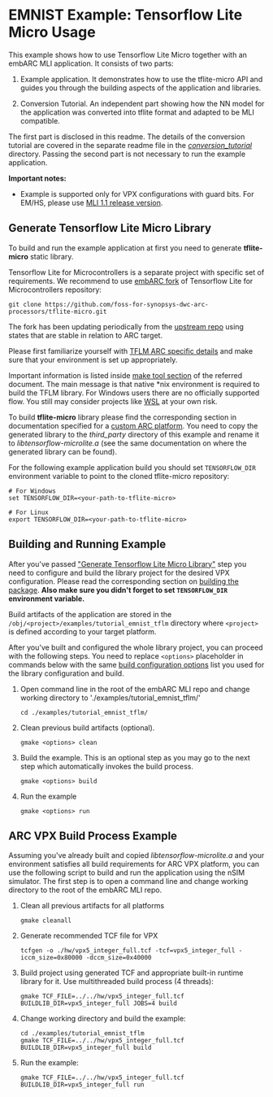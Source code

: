 # EMNIST Example: Tensorflow Lite Micro Usage

This example shows how to use Tensorflow Lite Micro together with an embARC MLI application. It consists of two parts:

1) Example application. It demonstrates how to use the tflite-micro API and guides you through the building aspects of the application and libraries.

2) Conversion Tutorial. An independent part showing how the NN model for the application was converted into tflite format and adapted to be MLI compatible.

The first part is disclosed in this readme. The details of the conversion tutorial are covered in the separate readme file in the [*conversion_tutorial*](/examples/tutorial_emnist_tflm/conversion_tutorial) directory. Passing the second part is not necessary to run the example application.

 **Important notes:**

* Example is supported only for VPX configurations with guard bits. For EM/HS, please use [MLI 1.1 release version](https://github.com/foss-for-synopsys-dwc-arc-processors/embarc_mli/tree/Release_1.1/examples/tutorial_emnist_tflm).

## Generate Tensorflow Lite Micro Library

To build and run the example application at first you need to generate **tflite-micro** static library.

Tensorflow Lite for Microcontrollers is a separate project with specific set of requirements. We recommend to use [embARC fork](https://github.com/foss-for-synopsys-dwc-arc-processors/tflite-micro) of Tensorflow Lite for Microcontrollers repository:

    git clone https://github.com/foss-for-synopsys-dwc-arc-processors/tflite-micro.git

The fork has been updating periodically from the [upstream repo](https://github.com/tensorflow/tflite-micro) using states that are stable in relation to ARC target.

Please first familiarize yourself with [TFLM ARC specific details](https://github.com/foss-for-synopsys-dwc-arc-processors/tflite-micro/blob/main/tensorflow/lite/micro/tools/make/targets/arc/README.md) and make sure that your environment is set up appropriately.

Important information is listed inside [make tool section](https://github.com/foss-for-synopsys-dwc-arc-processors/tflite-micro/tree/main/tensorflow/lite/micro/tools/make/targets/arc#make-tool) of the referred document.
The main message is that native *nix environment is required to build the TFLM library.
For Windows users there are no officially supported flow.
You still may consider projects like [WSL](https://en.wikipedia.org/wiki/Windows_Subsystem_for_Linux) at your own risk.

To build **tflite-micro** library please find the corresponding section in documentation specified for a [custom ARC platform](https://github.com/foss-for-synopsys-dwc-arc-processors/tflite-micro/tree/main/tensorflow/lite/micro/tools/make/targets/arc#Custom-ARC-EMHSVPX-Platform).  You need to copy the generated library to the *third_party* directory of this example and rename it to *libtensorflow-microlite.a* (see the same documentation on where the generated library can be found).

For the following example application build you should set ``TENSORFLOW_DIR``
environment variable to point to the cloned tflite-micro repository:

    # For Windows
    set TENSORFLOW_DIR=<your-path-to-tflite-micro>

    # For Linux
    export TENSORFLOW_DIR=<your-path-to-tflite-micro>

## Building and Running Example

After you've passed ["Generate Tensorflow Lite Micro Library"](#generate-tensorflow-lite-micro-library) step
you need to configure and build the library project for the desired VPX
configuration. Please read the corresponding section on [building the package](/README.md#building-the-package). **Also make sure you didn't forget to set ``TENSORFLOW_DIR`` environment variable.**

Build artifacts of the application are stored in the `/obj/<project>/examples/tutorial_emnist_tflm` directory where `<project>` is defined according to your target platform.  

After you've built and configured the whole library project, you can proceed with the following steps.
You need to replace `<options>` placeholder in commands below with the same [build configuration options](README.md#build-configuration-options) list you used for the library configuration and build.

1. Open command line in the root of the embARC MLI repo and change working directory to './examples/tutorial_emnist_tflm/'

       cd ./examples/tutorial_emnist_tflm/

2. Clean previous build artifacts (optional).

       gmake <options> clean

3. Build the example. This is an optional step as you may go to the next step which automatically invokes the build process.

       gmake <options> build

4. Run the example

       gmake <options> run

## ARC VPX Build Process Example

Assuming you've already built and copied *libtensorflow-microlite.a* and your environment satisfies all build requirements for ARC VPX platform, you can use the following script to build and run the application using the nSIM simulator.
The first step is to open a command line and change working directory to the root of the embARC MLI repo.

1. Clean all previous artifacts for all platforms

       gmake cleanall

1. Generate recommended  TCF file for VPX

       tcfgen -o ./hw/vpx5_integer_full.tcf -tcf=vpx5_integer_full -iccm_size=0x80000 -dccm_size=0x40000

1. Build project using generated TCF and appropriate built-in runtime library for it. Use multithreaded build process (4 threads):

       gmake TCF_FILE=../../hw/vpx5_integer_full.tcf BUILDLIB_DIR=vpx5_integer_full JOBS=4 build

1. Change working directory and build the example:

       cd ./examples/tutorial_emnist_tflm
       gmake TCF_FILE=../../hw/vpx5_integer_full.tcf BUILDLIB_DIR=vpx5_integer_full build

1. Run the example:

       gmake TCF_FILE=../../hw/vpx5_integer_full.tcf BUILDLIB_DIR=vpx5_integer_full run
